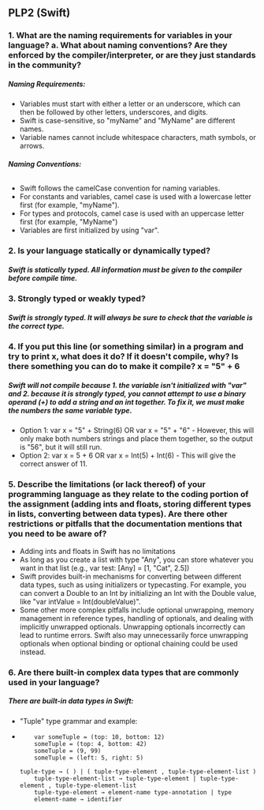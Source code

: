 ## PLP2 (Swift)

### 1. What are the naming requirements for variables in your language? a. What about naming conventions? Are they enforced by the compiler/interpreter, or are they just standards in the community?

##### Naming Requirements:
* Variables must start with either a letter or an underscore, which can then be followed by other letters, underscores, and digits. 
* Swift is case-sensitive, so "myName" and "MyName" are different names. 
* Variable names cannot include whitespace characters, math symbols, or arrows.

###### **Naming Conventions:** 
* Swift follows the camelCase convention for naming variables. 
* For constants and variables, camel case is used with a lowercase letter first (for example, "myName").
* For types and protocols, camel case is used with an uppercase letter first (for example, "MyName")
* Variables are first initialized by using "var".

### 2. Is your language statically or dynamically typed? 
##### Swift is statically typed. All information must be given to the compiler before compile time.

### 3. Strongly typed or weakly typed? 
##### Swift is strongly typed. It will always be sure to check that the variable is the correct type.

### 4. If you put this line (or something similar) in a program and try to print x, what does it do? If it doesn't compile, why? Is there something you can do to make it compile? x = "5" + 6 
##### Swift will not compile because 1. the variable isn't initialized with "var" and 2. because it is strongly typed, you cannot attempt to use a binary operand (+) to add a string and an int together. To fix it, we must make the numbers the same variable type. 
* Option 1: var x = "5" + String(6) OR var x = "5" + "6" - However, this will only make both numbers strings and place them together, so the output is "56", but it will still run.
* Option 2: var x = 5 + 6 OR var x = Int(5) + Int(6) - This will give the correct answer of 11.

### 5. Describe the limitations (or lack thereof) of your programming language as they relate to the coding portion of the assignment (adding ints and floats, storing different types in lists, converting between data types). Are there other restrictions or pitfalls that the documentation mentions that you need to be aware of? 
* Adding ints and floats in Swift has no limitations
* As long as you create a list with type "Any", you can store whatever you want in that list (e.g., var test: [Any] = [1, "Cat", 2.5])
* Swift provides built-in mechanisms for converting between different data types, such as using initializers or typecasting. For example, you can convert a Double to an Int by initializing an Int with the Double value, like "var intValue = Int(doubleValue)".
* Some other more complex pitfalls include optional unwrapping, memory management in reference types, handling of optionals, and dealing with implicitly unwrapped optionals. Unwrapping optionals incorrectly can lead to runtime errors. Swift also may unnecessarily force unwrapping optionals when optional binding or optional chaining could be used instead. 

### 6. Are there built-in complex data types that are commonly used in your language?
##### There are built-in data types in Swift:
* "Tuple" type grammar and example:
*         var someTuple = (top: 10, bottom: 12)
          someTuple = (top: 4, bottom: 42)
          someTuple = (9, 99)
          someTuple = (left: 5, right: 5)

      tuple-type → ( ) | ( tuple-type-element , tuple-type-element-list )
          tuple-type-element-list → tuple-type-element | tuple-type-element , tuple-type-element-list
          tuple-type-element → element-name type-annotation | type
          element-name → identifier
